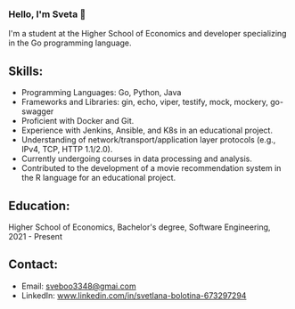 ### Hello, I'm Sveta 👋

I'm a student at the Higher School of Economics and developer specializing in the Go programming language.

## Skills:

- Programming Languages: Go, Python, Java
- Frameworks and Libraries: gin, echo, viper, testify, mock, mockery, go-swagger
- Proficient with Docker and Git.
- Experience with Jenkins, Ansible, and K8s in an educational project.
- Understanding of network/transport/application layer protocols (e.g., IPv4, TCP, HTTP 1.1/2.0).
- Currently undergoing courses in data processing and analysis.
- Contributed to the development of a movie recommendation system in the R language for an educational project.

## Education:

Higher School of Economics, Bachelor's degree, Software Engineering, 2021 - Present

## Contact:

- Email: sveboo3348@gmai.com
- LinkedIn: www.linkedin.com/in/svetlana-bolotina-673297294
